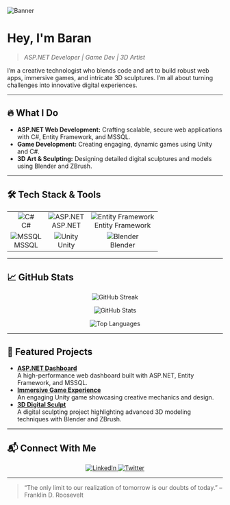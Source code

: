 <!-- Animated Banner -->
![Banner](https://media4.giphy.com/media/v1.Y2lkPTc5MGI3NjExZmQxMTdoYzlxYnVtaHQ3YXY5b3pjM2FoNDNlaDY5aGNxdHZ3MXBvMSZlcD12MV9pbnRlcm5hbF9naWZfYnlfaWQmY3Q9Zw/26tn33aiTi1jkl6H6/giphy.gif)

# Hey, I'm **Baran**
> *ASP.NET Developer | Game Dev | 3D Artist*

I’m a creative technologist who blends code and art to build robust web apps, immersive games, and intricate 3D sculptures. I’m all about turning challenges into innovative digital experiences.

---

## 🔥 What I Do
- **ASP.NET Web Development:** Crafting scalable, secure web applications with C#, Entity Framework, and MSSQL.
- **Game Development:** Creating engaging, dynamic games using Unity and C#.
- **3D Art & Sculpting:** Designing detailed digital sculptures and models using Blender and ZBrush.

---

## 🛠 Tech Stack & Tools

<table align="center">
  <tr>
    <td align="center">
      <img src="https://img.shields.io/badge/C%23-239120?style=for-the-badge&logo=csharp&logoColor=white" alt="C#"/><br>
      C#
    </td>
    <td align="center">
      <img src="https://img.shields.io/badge/ASP.NET-5C2D91?style=for-the-badge&logo=dotnet&logoColor=white" alt="ASP.NET"/><br>
      ASP.NET
    </td>
    <td align="center">
      <img src="https://img.shields.io/badge/Entity%20Framework-512BD4?style=for-the-badge&logo=dotnet&logoColor=white" alt="Entity Framework"/><br>
      Entity Framework
    </td>
  </tr>
  <tr>
    <td align="center">
      <img src="https://img.shields.io/badge/MSSQL-CC2927?style=for-the-badge&logo=microsoftsqlserver&logoColor=white" alt="MSSQL"/><br>
      MSSQL
    </td>
    <td align="center">
      <img src="https://img.shields.io/badge/Unity-000000?style=for-the-badge&logo=unity&logoColor=white" alt="Unity"/><br>
      Unity
    </td>
    <td align="center">
      <img src="https://img.shields.io/badge/Blender-F5792A?style=for-the-badge&logo=blender&logoColor=white" alt="Blender"/><br>
      Blender
    </td>
  </tr>
</table>

---


## 📈 GitHub Stats

<div align="center">
  
  <!-- Streak Stats -->
![GitHub Streak](https://github-readme-streak-stats.herokuapp.com/?user=baransaglam&theme=tokyonight)

  <!-- Genel GitHub İstatistikleri -->
  ![GitHub Stats](https://github-readme-stats.vercel.app/api?username=baransaglam&show_icons=true&theme=tokyonight) <br>

  <!-- En Çok Kullanılan Diller -->
  ![Top Languages](https://github-readme-stats.vercel.app/api/top-langs/?username=baransaglam&layout=compact&theme=tokyonight)

</div>

---

## 🚀 Featured Projects

- **[ASP.NET Dashboard](https://github.com/baransaglam/project1)**  
  A high-performance web dashboard built with ASP.NET, Entity Framework, and MSSQL.
- **[Immersive Game Experience](https://github.com/baransaglam/project2)**  
  An engaging Unity game showcasing creative mechanics and design.
- **[3D Digital Sculpt](https://github.com/baransaglam/project3)**  
  A digital sculpting project highlighting advanced 3D modeling techniques with Blender and ZBrush.

---

## 📬 Connect With Me

<div align="center">
  <a href="www.linkedin.com/in/yusuf-baran-sağlam-2a10302a7" target="_blank">
    <img src="https://img.shields.io/badge/LinkedIn-0077B5?style=for-the-badge&logo=linkedin&logoColor=white" alt="LinkedIn"/>
  </a>
  <a href="https://twitter.com/baransaglam" target="_blank">
    <img src="https://img.shields.io/badge/Twitter-1DA1F2?style=for-the-badge&logo=twitter&logoColor=white" alt="Twitter"/>
  </a>
</div>

---

> “The only limit to our realization of tomorrow is our doubts of today.” – Franklin D. Roosevelt
